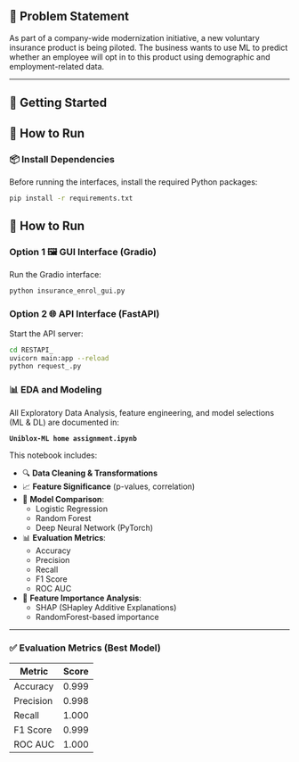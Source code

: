 ## 📌 Problem Statement

As part of a company-wide modernization initiative, a new voluntary insurance product is being piloted. The business wants to use ML to predict whether an employee will opt in to this product using demographic and employment-related data.

---

## 🚀 Getting Started
## 🧪 How to Run

### 📦 Install Dependencies

Before running the interfaces, install the required Python packages:

```bash
pip install -r requirements.txt
```

## 🧪 How to Run

### Option 1 🖼️ GUI Interface (Gradio)

Run the Gradio interface:

```bash
python insurance_enrol_gui.py
```

### Option 2 🌐 API Interface (FastAPI)

Start the API server:

```bash
cd RESTAPI_
uvicorn main:app --reload
python request_.py
```
### 📊 EDA and Modeling

All Exploratory Data Analysis, feature engineering, and model selections (ML & DL) are documented in:

**`Uniblox-ML home assignment.ipynb`**

This notebook includes:

- 🔍 **Data Cleaning & Transformations**
- 📈 **Feature Significance** (p-values, correlation)
- 🤖 **Model Comparison**:
  - Logistic Regression
  - Random Forest
  - Deep Neural Network (PyTorch)
- 📊 **Evaluation Metrics**:
  - Accuracy
  - Precision
  - Recall
  - F1 Score
  - ROC AUC
- 🔬 **Feature Importance Analysis**:
  - SHAP (SHapley Additive Explanations)
  - RandomForest-based importance

---

### ✅ Evaluation Metrics (Best Model)

| Metric     | Score |
|------------|-------|
| Accuracy   | 0.999 |
| Precision  | 0.998 |
| Recall     | 1.000 |
| F1 Score   | 0.999 |
| ROC AUC    | 1.000 |

